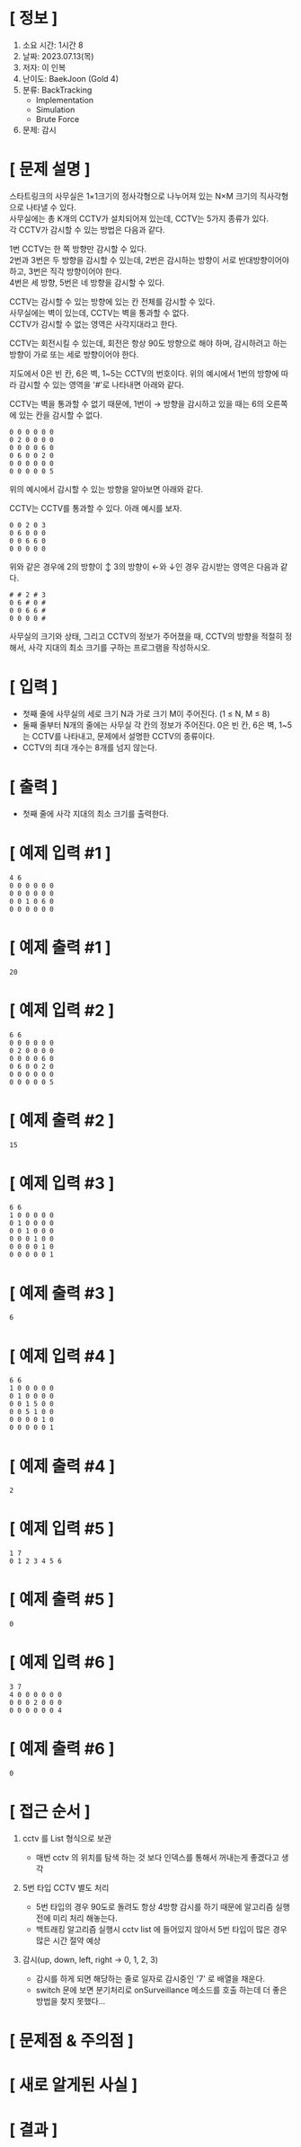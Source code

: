 # **[ 정보 ]**
1. 소요 시간: 1시간 8
2. 날짜: 2023.07.13(목)
3. 저자: 이 인복
4. 난이도: BaekJoon (Gold 4)
5. 분류: BackTracking
    - Implementation
    - Simulation
    - Brute Force
6. 문제: 감시

# **[ 문제 설명 ]**
스타트링크의 사무실은 1×1크기의 정사각형으로 나누어져 있는 N×M 크기의 직사각형으로 나타낼 수 있다.   
사무실에는 총 K개의 CCTV가 설치되어져 있는데, CCTV는 5가지 종류가 있다.   
각 CCTV가 감시할 수 있는 방법은 다음과 같다.


1번 CCTV는 한 쪽 방향만 감시할 수 있다.   
2번과 3번은 두 방향을 감시할 수 있는데, 2번은 감시하는 방향이 서로 반대방향이어야 하고, 3번은 직각 방향이어야 한다.   
4번은 세 방향, 5번은 네 방향을 감시할 수 있다.

CCTV는 감시할 수 있는 방향에 있는 칸 전체를 감시할 수 있다.   
사무실에는 벽이 있는데, CCTV는 벽을 통과할 수 없다.   
CCTV가 감시할 수 없는 영역은 사각지대라고 한다.

CCTV는 회전시킬 수 있는데, 회전은 항상 90도 방향으로 해야 하며, 감시하려고 하는 방향이 가로 또는 세로 방향이어야 한다.


지도에서 0은 빈 칸, 6은 벽, 1~5는 CCTV의 번호이다. 위의 예시에서 1번의 방향에 따라 감시할 수 있는 영역을 '#'로 나타내면 아래와 같다.


CCTV는 벽을 통과할 수 없기 때문에, 1번이 → 방향을 감시하고 있을 때는 6의 오른쪽에 있는 칸을 감시할 수 없다.

    0 0 0 0 0 0
    0 2 0 0 0 0
    0 0 0 0 6 0
    0 6 0 0 2 0
    0 0 0 0 0 0
    0 0 0 0 0 5

위의 예시에서 감시할 수 있는 방향을 알아보면 아래와 같다.


CCTV는 CCTV를 통과할 수 있다. 아래 예시를 보자.

    0 0 2 0 3
    0 6 0 0 0
    0 0 6 6 0
    0 0 0 0 0

위와 같은 경우에 2의 방향이 ↕ 3의 방향이 ←와 ↓인 경우 감시받는 영역은 다음과 같다.

    # # 2 # 3
    0 6 # 0 #
    0 0 6 6 #
    0 0 0 0 #

사무실의 크기와 상태, 그리고 CCTV의 정보가 주어졌을 때, CCTV의 방향을 적절히 정해서, 사각 지대의 최소 크기를 구하는 프로그램을 작성하시오.

# **[ 입력 ]**
- 첫째 줄에 사무실의 세로 크기 N과 가로 크기 M이 주어진다. (1 ≤ N, M ≤ 8)
- 둘째 줄부터 N개의 줄에는 사무실 각 칸의 정보가 주어진다. 0은 빈 칸, 6은 벽, 1~5는 CCTV를 나타내고, 문제에서 설명한 CCTV의 종류이다.
- CCTV의 최대 개수는 8개를 넘지 않는다.

# **[ 출력 ]**
- 첫째 줄에 사각 지대의 최소 크기를 출력한다.

# **[ 예제 입력 #1 ]**
    4 6
    0 0 0 0 0 0
    0 0 0 0 0 0
    0 0 1 0 6 0
    0 0 0 0 0 0

# **[ 예제 출력 #1 ]**
    20

# **[ 예제 입력 #2 ]**
    6 6
    0 0 0 0 0 0
    0 2 0 0 0 0
    0 0 0 0 6 0
    0 6 0 0 2 0
    0 0 0 0 0 0
    0 0 0 0 0 5

# **[ 예제 출력 #2 ]**
    15

# **[ 예제 입력 #3 ]**
    6 6
    1 0 0 0 0 0
    0 1 0 0 0 0
    0 0 1 0 0 0
    0 0 0 1 0 0
    0 0 0 0 1 0
    0 0 0 0 0 1

# **[ 예제 출력 #3 ]**
    6

# **[ 예제 입력 #4 ]**
    6 6
    1 0 0 0 0 0
    0 1 0 0 0 0
    0 0 1 5 0 0
    0 0 5 1 0 0
    0 0 0 0 1 0
    0 0 0 0 0 1

# **[ 예제 출력 #4 ]**
    2

# **[ 예제 입력 #5 ]**
    1 7
    0 1 2 3 4 5 6

# **[ 예제 출력 #5 ]**
    0

# **[ 예제 입력 #6 ]**
    3 7
    4 0 0 0 0 0 0
    0 0 0 2 0 0 0
    0 0 0 0 0 0 4

# **[ 예제 출력 #6 ]**
    0

# **[ 접근 순서 ]**
1. cctv 를 List 형식으로 보관
    - 매번 cctv 의 위치를 탐색 하는 것 보다 인덱스를 통해서 꺼내는게 좋겠다고 생각
    

2. 5번 타입 CCTV 별도 처리
    - 5번 타입의 경우 90도로 돌려도 항상 4방향 감시를 하기 때문에 알고리즘 실행 전에 미리 처리 해놓는다.
    - 백트래킹 알고리즘 실행시 cctv list 에 들어있지 않아서 5번 타입이 많은 경우 많은 시간 절약 예상
    

3. 감시(up, down, left, right -> 0, 1, 2, 3)
    - 감시를 하게 되면 해당하는 줄로 일자로 감시중인 '7' 로 배열을 채운다.
    - switch 문에 보면 분기처리로 onSurveillance 메소드를 호출 하는데 더 좋은 방법을 찾지 못했다...

# **[ 문제점 & 주의점 ]**

# **[ 새로 알게된 사실 ]**

# **[ 결과 ]**